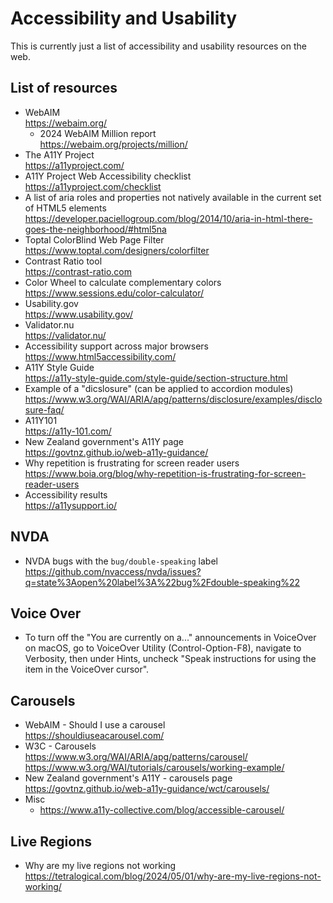 Accessibility and Usability
============================

This is currently just a list of accessibility and usability resources on the web.

## List of resources
- WebAIM  
  https://webaim.org/
  - 2024 WebAIM Million report  
    https://webaim.org/projects/million/
- The A11Y Project  
  https://a11yproject.com/
- A11Y Project Web Accessibility checklist  
  https://a11yproject.com/checklist
- A list of aria roles and properties not natively available in the current set of HTML5 elements  
  https://developer.paciellogroup.com/blog/2014/10/aria-in-html-there-goes-the-neighborhood/#html5na
- Toptal ColorBlind Web Page Filter  
  https://www.toptal.com/designers/colorfilter  
- Contrast Ratio tool  
  https://contrast-ratio.com  
- Color Wheel to calculate complementary colors  
  https://www.sessions.edu/color-calculator/
- Usability.gov  
  https://www.usability.gov/
- Validator.nu  
  https://validator.nu/
- Accessibility support across major browsers  
  https://www.html5accessibility.com/
- A11Y Style Guide  
  https://a11y-style-guide.com/style-guide/section-structure.html
- Example of a "dicslosure" (can be applied to accordion modules)  
  https://www.w3.org/WAI/ARIA/apg/patterns/disclosure/examples/disclosure-faq/
- A11Y101  
  https://a11y-101.com/
- New Zealand government's A11Y page  
  https://govtnz.github.io/web-a11y-guidance/
- Why repetition is frustrating for screen reader users  
  https://www.boia.org/blog/why-repetition-is-frustrating-for-screen-reader-users
- Accessibility results  
  https://a11ysupport.io/

## NVDA
- NVDA bugs with the `bug/double-speaking` label  
  https://github.com/nvaccess/nvda/issues?q=state%3Aopen%20label%3A%22bug%2Fdouble-speaking%22

## Voice Over
- To turn off the "You are currently on a..." announcements in VoiceOver on macOS, go to VoiceOver Utility (Control-Option-F8), navigate to Verbosity, then under Hints, uncheck "Speak instructions for using the item in the VoiceOver cursor".

## Carousels
- WebAIM - Should I use a carousel  
  https://shouldiuseacarousel.com/
- W3C - Carousels  
  https://www.w3.org/WAI/ARIA/apg/patterns/carousel/  
  https://www.w3.org/WAI/tutorials/carousels/working-example/
- New Zealand government's A11Y - carousels page  
  https://govtnz.github.io/web-a11y-guidance/wct/carousels/
- Misc  
  - https://www.a11y-collective.com/blog/accessible-carousel/

## Live Regions
- Why are my live regions not working  
  https://tetralogical.com/blog/2024/05/01/why-are-my-live-regions-not-working/

